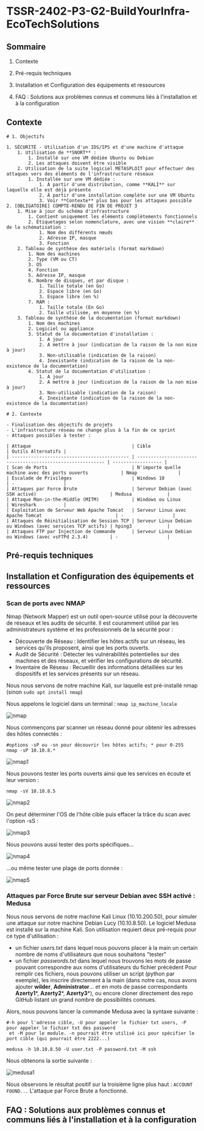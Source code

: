 # **TSSR-2402-P3-G2-BuildYourInfra-EcoTechSolutions**

## Sommaire

1) Contexte

1) Pré-requis techniques

2) Installation et Configuration des équipements et ressources

3) FAQ : Solutions aux problèmes connus et communs liés à l'installation et à la configuration

## Contexte

```
# 1. Objectifs

1. SÉCURITÉ - Utilisation d'un IDS/IPS et d'une machine d'attaque
	1. Utilisation de **SNORT** :
		1. Installé sur une VM dédiée Ubuntu ou Debian
		2. Les attaques doivent être visible
	2. Utilisation de la suite logiciel METASPLOIT pour effectuer des attaques vers des éléments de l'infrastructure réseaux
		1. Installée sur une VM dédiée :
			1. À partir d'une distribution, comme **KALI** sur laquelle elle est déjà présente
			2. À partir d'une installation complète sur une VM Ubuntu
			3. Voir **Contexte** plus bas pour les attaques possible
2. [OBLIGATOIRE] COMPTE-RENDU DE FIN DE PROJET 3
	1. Mise à jour du schéma d'infrastructure
		1. Contient uniquement les éléments complètements fonctionnels
		2. Étiquetages selon nomenclature, avec une vision **claire** de la schématisation :
			1. Nom des différents nœuds
			2. Adresse IP, masque
			3. Fonction
	2. Tableau de synthèse des matériels (format markdown)
		1. Nom des machines
		2. Type (VM ou CT)
		3. OS
		4. Fonction
		5. Adresse IP, masque
		6. Nombre de disques, et par disque :
			1. Taille totale (en Go)
			2. Espace libre (en Go)
			3. Espace libre (en %)
		7. RAM :
			1. Taille totale (En Go)
			2. Taille utilisée, en moyenne (en %)
	3. Tableau de synthèse de la documentation (format markdown)
		1. Nom des machines
		2. Logiciel ou appliance
		3. Statut de la documentation d'installation :
			1. A jour
			2. A mettre à jour (indication de la raison de la non mise à jour)
			3. Non-utilisable (indication de la raison)
			4. Inexistante (indication de la raison de la non-existence de la documentation)
		4. Statut de la documentation d'utilisation :
			1. A jour
			2. A mettre à jour (indication de la raison de la non mise à jour)
			3. Non-utilisable (indication de la raison)
			4. Inexistante (indication de la raison de la non-existence de la documentation)

# 2. Contexte

- Finalisation des objectifs de projets
- L'infrastructure réseau ne change plus à la fin de ce sprint
- Attaques possibles à tester :

| Attaque                                     | Cible                                                      | Outils Alternatifs |
| ------------------------------------------- | ---------------------------------------------------------- | ------------------ |
| Scan de Ports                               | N'importe quelle machine avec des ports ouverts            | Nmap               |
| Escalade de Privilèges                      | Windows 10                                                 | -                  |
| Attaques par Force Brute                    | Serveur Debian (avec SSH activé)                           | Medusa             |
| Attaque Man-in-the-Middle (MITM)            | Windows ou Linux                                           | Wireshark          |
| Exploitation de Serveur Web Apache Tomcat   | Serveur Linux avec Apache Tomcat                           | -                  |
| Attaques de Réinitialisation de Session TCP | Serveur Linux Debian ou Windows (avec services TCP actifs) | hping3             |
| Attaques FTP par Injection de Commande      | Serveur Linux Debian ou Windows (avec vsFTPd 2.3.4)        | -                  |
```

## Pré-requis techniques

## Installation et Configuration des équipements et ressources
  
### Scan de ports avec NMAP
  
Nmap (Network Mapper) est un outil open-source utilisé pour la découverte de réseaux et les audits de sécurité. Il est couramment utilisé par les administrateurs système et les professionnels de la sécurité pour :

 - Découverte de Réseau : Identifier les hôtes actifs sur un réseau, les services qu'ils proposent, ainsi que les ports ouverts.
 - Audit de Sécurité : Détecter les vulnérabilités potentielles sur des machines et des réseaux, et vérifier les configurations de sécurité.
 - Inventaire de Réseau : Recueillir des informations détaillées sur les dispositifs et les services présents sur un réseau.
  
Nous nous servons de notre machine Kali, sur laquelle est pré-installé nmap (sinon ``sudo apt install nmap``)
  
Nous appelons le logiciel dans un terminal : ``nmap ip_machine_locale``
  
![nmap](./ressource/nmap.jpg)
  
Nous commençons par scanner un réseau donné pour obtenir les adresses des hôtes connectés :
  
```
#options -sP ou -sn pour découvrir les hôtes actifs; * pour 0-255
nmap -sP 10.10.8.*
```
  
![nmap1](./ressource/nmap2.jpg)
  
Nous pouvons tester les ports ouverts ainsi que les services en écoute et leur version :
  
```
nmap -sV 10.10.8.5
```
![nmap2](./ressource/nmap3.jpg)
  
On peut déterminer l'OS de l'hôte cible puis effacer la trâce du scan avec l'option -sS :
  
![nmap3](./ressource/nmap4.jpg)
  
Nous pouvons aussi tester des ports spécifiques...
  
![nmap4](./ressource/nmap5.jpg)
  
...ou même tester une plage de ports donnée :
  
![nmap5](./ressource/nmap7.jpg)
  

### Attaques par Force Brute sur serveur Debian avec SSH activé : Medusa
  
Nous nous servons de notre machine Kali Linux (10.10.200.50), pour simuler une attaque sur notre machine Debian Lucy (10.10.8.50).
Le logiciel Medusa est installé sur la machine Kali.
Son utilisation requiert deux pré-requis pour ce type d'utilisation : 
 - un fichier *users.txt* dans lequel nous pouvons placer à la main un certain nombre de noms d'utilisateurs que nous souhaitons "tester"
 - un fichier *passwords.txt* dans lequel nous trouvons les mots de passe pouvant correspondre aux noms d'utilisateurs du fichier précédent
Pour remplir ces fichiers, nous pouvons utiliser un script (python par exemple), les inscrire directement à la main (dans notre cas, nous avons ajouter **wilder**, **Administrator**... et en mots de passe correspondants **Azerty1***, **Azerty2***, **Azerty3***), ou encore cloner directement des repo GitHub listant un grand nombre de possibilités connues.
  
Alors, nous pouvons lancer la commande Medusa avec la syntaxe suivante :
  
```
#-h pour l'adresse cible, -U pour appeler le fichier txt users, -P pour appeler le fichier txt des password  
 et -M pour le module. -n pourrait être utilisé ici pour spécifier le port cible (qui pourrait être 2222...)

medusa -h 10.10.8.50 -U user.txt -P password.txt -M ssh
```  
  
Nous obtenons la sortie suivante :
  
![medusa1](./ressource/medusa1.jpg)
  
Nous observons le résultat positif sur la troisième ligne plus haut : ``ACCOUNT FOUND...``
L'attaque par Force Brute a fonctionné.
  


## FAQ : Solutions aux problèmes connus et communs liés à l'installation et à la configuration